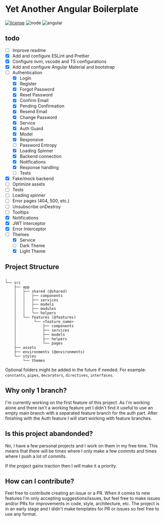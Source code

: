 # Yet Another Angular Boilerplate

[![license](https://img.shields.io/github/license/MatiasProietti/yet-another-angular-boilerplate)](https://choosealicense.com/licenses/mit/) ![node](https://img.shields.io/badge/node-%3E%3D16.13-brightgreen) ![angular](https://img.shields.io/badge/angular-13.0.x-brightgreen)

## todo

- [ ] Improve readme
- [x] Add and configure ESLint and Prettier
- [x] Configure nvm, vscode and TS configurations
- [x] Add and configure Angular Material and bootstrap
- [ ] Authentication
  - [x] Login
  - [x] Register
  - [x] Forgot Password
  - [x] Reset Password
  - [x] Confirm Email
  - [x] Pending Confirmation
  - [x] Resend Email
  - [x] Change Password
  - [x] Service
  - [x] Auth Guard
  - [x] Model
  - [x] Responsive
  - [ ] Password Entropy
  - [x] Loading Spinner
  - [x] Backend connection
  - [x] Notifications
  - [x] Response handling
  - [ ] Tests
- [x] Fake/mock backend
- [ ] Optimize assets
- [ ] Tests
- [ ] Loading spinner
- [ ] Error pages (404, 500, etc.)
- [ ] Unsubscribe onDestroy
- [ ] Tooltips
- [x] Notifications
- [x] JWT Interceptor
- [x] Error Interceptor
- [ ] Themes
  - [x] Service
  - [ ] Dark Theme
  - [x] Light Theme

## Project Structure

```
.
└── src
    ├── app
    │   ├── shared (@shared)
    │   │   ├── components
    │   │   ├── services
    │   │   ├── models
    │   │   ├── modules
    │   │   └── helpers
    │   └── features (@features)
    │        └── <feature_name>
    │            ├── components
    │            ├── services
    │            ├── models
    │            ├── helpers
    │            └── pages
    ├── assets
    ├── environments (@environments)
    └── styles
        └── themes
```

Optional folders might be added in the future if needed. For example: `constants`, `pipes`, `decorators`, `directives`, `interfaces`.

## Why only 1 branch?

I'm currently working on the first feature of this project. As I'm working alone and there isn't a working feature yet I didn't find it useful to use an empty main branch with a separated feature branch for the auth part.
After finishing with the Auth feature I will start working with feature branches.

## Is this project abandonded?

No, I have a few personal projects and I work on them in my free time. This means that there will be times where I only make a few commits and times where I push a lot of commits.

If the project gains traction then I will make it a priority.

## How can I contribute?

Feel free to contribute creating an issue or a PR. When it comes to new features I'm only accepting suggestions/issues, but feel free to make issues and/or PRs for improvements in code, style, architecture, etc. The project is in an early stage and I didn't make templates for PR or issues so feel free to use any format.
